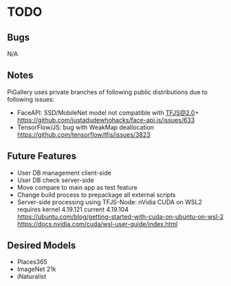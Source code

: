 # TODO

## Bugs

N/A

## Notes

PiGallery uses private branches of following public distributions due to following issues:

- FaceAPI: SSD/MobileNet model not compatible with TFJS@2.0+  
  <https://github.com/justadudewhohacks/face-api.js/issues/633>
- TensorFlow/JS: bug with WeakMap deallocation  
  <https://github.com/tensorflow/tfjs/issues/3823>

## Future Features

- User DB management client-side
- User DB check server-side
- Move compare to main app as test feature
- Change build process to prepackage all external scripts
- Server-side processing using TFJS-Node: nVidia CUDA on WSL2 requires kernel 4.19.121 current 4.19.104  
  <https://ubuntu.com/blog/getting-started-with-cuda-on-ubuntu-on-wsl-2>  
  <https://docs.nvidia.com/cuda/wsl-user-guide/index.html>  

## Desired Models

- Places365
- ImageNet 21k
- iNaturalist

